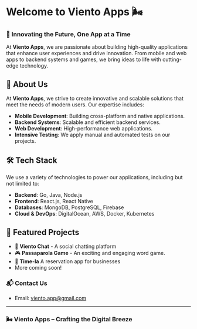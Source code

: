 # Welcome to Viento Apps 🌬️

### 🚀 Innovating the Future, One App at a Time

At **Viento Apps**, we are passionate about building high-quality applications that enhance user experiences and drive innovation. From mobile and web apps to backend systems and games, we bring ideas to life with cutting-edge technology.

## 🚀 About Us
At **Viento Apps**, we strive to create innovative and scalable solutions that meet the needs of modern users. Our expertise includes:
- **Mobile Development**: Building cross-platform and native applications.
- **Backend Systems**: Scalable and efficient backend services.
- **Web Development**: High-performance web applications.
- **Intensive Testing**: We apply manual and automated tests on our projects.

## 🛠 Tech Stack
We use a variety of technologies to power our applications, including but not limited to:
- **Backend**: Go, Java, Node.js
- **Frontend**: React.js, React Native
- **Databases**: MongoDB, PostgreSQL, Firebase
- **Cloud & DevOps**: DigitalOcean, AWS, Docker, Kubernetes

## 🌟 Featured Projects
- 🚀 **Viento Chat** - A social chatting platform
- 🎮 **Passaparola Game** - An exciting and engaging word game.
- 🚀 **Time-la** A reservation app for businesses
- More coming soon!


### 📬 Contact Us
- Email: [viento.app@gmail.com](mailto:viento.app@gmail.com)

---
### 🌬️ **Viento Apps – Crafting the Digital Breeze**
